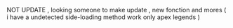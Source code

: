 NOT UPDATE , looking someone to make update , new fonction and mores ( i have a undetected side-loading method work only apex legends )
